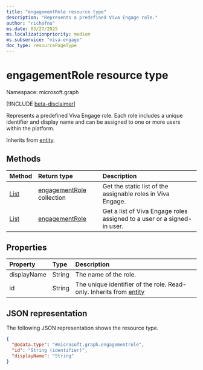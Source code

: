 ```yaml
---
title: "engagementRole resource type"
description: "Represents a predefined Viva Engage role."
author: "richafnu"
ms.date: 03/27/2025
ms.localizationpriority: medium
ms.subservice: "viva-engage"
doc_type: resourcePageType
---
```


# engagementRole resource type

Namespace: microsoft.graph

[!INCLUDE [beta-disclaimer](../../includes/beta-disclaimer.md)]

Represents a predefined Viva Engage role. Each role includes a unique identifier and display name and can be assigned to one or more users within the platform.

Inherits from [entity](../resources/entity.md).

## Methods
|Method|Return type|Description|
|:---|:---|:---|
|[List](../api/employeeexperience-list-roles.md)|[engagementRole](../resources/engagementrole.md) collection|Get the static list of the assignable roles in Viva Engage.|
|[List](../api/employeeexperienceuser-list-assignedroles.md)|[engagementRole](../resources/engagementrole.md)|Get a list of  Viva Engage roles assigned to a user or a signed-in user.|

## Properties
|Property|Type|Description|
|:---|:---|:---|
|displayName|String|The name of the role.|
|id|String|The unique identifier of the role. Read-only. Inherits from [entity](../resources/entity.md)|

## JSON representation
The following JSON representation shows the resource type.

``` json
{
  "@odata.type": "#microsoft.graph.engagementrole",
  "id": "String (identifier)",
  "displayName": "String"
}
```

